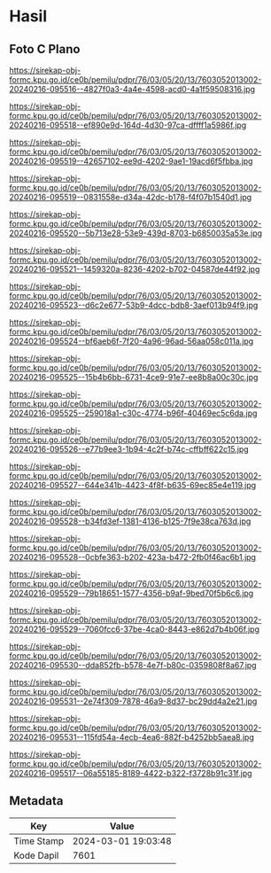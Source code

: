 # Hasil

## Foto C Plano

https://sirekap-obj-formc.kpu.go.id/ce0b/pemilu/pdpr/76/03/05/20/13/7603052013002-20240216-095516--4827f0a3-4a4e-4598-acd0-4a1f59508316.jpg

https://sirekap-obj-formc.kpu.go.id/ce0b/pemilu/pdpr/76/03/05/20/13/7603052013002-20240216-095518--ef890e9d-164d-4d30-97ca-dffff1a5986f.jpg

https://sirekap-obj-formc.kpu.go.id/ce0b/pemilu/pdpr/76/03/05/20/13/7603052013002-20240216-095519--42657102-ee9d-4202-9ae1-19acd6f5fbba.jpg

https://sirekap-obj-formc.kpu.go.id/ce0b/pemilu/pdpr/76/03/05/20/13/7603052013002-20240216-095519--0831558e-d34a-42dc-b178-f4f07b1540d1.jpg

https://sirekap-obj-formc.kpu.go.id/ce0b/pemilu/pdpr/76/03/05/20/13/7603052013002-20240216-095520--5b713e28-53e9-439d-8703-b6850035a53e.jpg

https://sirekap-obj-formc.kpu.go.id/ce0b/pemilu/pdpr/76/03/05/20/13/7603052013002-20240216-095521--1459320a-8236-4202-b702-04587de44f92.jpg

https://sirekap-obj-formc.kpu.go.id/ce0b/pemilu/pdpr/76/03/05/20/13/7603052013002-20240216-095523--d6c2e677-53b9-4dcc-bdb8-3aef013b94f9.jpg

https://sirekap-obj-formc.kpu.go.id/ce0b/pemilu/pdpr/76/03/05/20/13/7603052013002-20240216-095524--bf6aeb6f-7f20-4a96-96ad-56aa058c011a.jpg

https://sirekap-obj-formc.kpu.go.id/ce0b/pemilu/pdpr/76/03/05/20/13/7603052013002-20240216-095525--15b4b6bb-6731-4ce9-91e7-ee8b8a00c30c.jpg

https://sirekap-obj-formc.kpu.go.id/ce0b/pemilu/pdpr/76/03/05/20/13/7603052013002-20240216-095525--259018a1-c30c-4774-b96f-40469ec5c6da.jpg

https://sirekap-obj-formc.kpu.go.id/ce0b/pemilu/pdpr/76/03/05/20/13/7603052013002-20240216-095526--e77b9ee3-1b94-4c2f-b74c-cffbff622c15.jpg

https://sirekap-obj-formc.kpu.go.id/ce0b/pemilu/pdpr/76/03/05/20/13/7603052013002-20240216-095527--644e341b-4423-4f8f-b635-69ec85e4e119.jpg

https://sirekap-obj-formc.kpu.go.id/ce0b/pemilu/pdpr/76/03/05/20/13/7603052013002-20240216-095528--b34fd3ef-1381-4136-b125-7f9e38ca763d.jpg

https://sirekap-obj-formc.kpu.go.id/ce0b/pemilu/pdpr/76/03/05/20/13/7603052013002-20240216-095528--0cbfe363-b202-423a-b472-2fb0f46ac6b1.jpg

https://sirekap-obj-formc.kpu.go.id/ce0b/pemilu/pdpr/76/03/05/20/13/7603052013002-20240216-095529--79b18651-1577-4356-b9af-9bed70f5b6c6.jpg

https://sirekap-obj-formc.kpu.go.id/ce0b/pemilu/pdpr/76/03/05/20/13/7603052013002-20240216-095529--7060fcc6-37be-4ca0-8443-e862d7b4b06f.jpg

https://sirekap-obj-formc.kpu.go.id/ce0b/pemilu/pdpr/76/03/05/20/13/7603052013002-20240216-095530--dda852fb-b578-4e7f-b80c-0359808f8a67.jpg

https://sirekap-obj-formc.kpu.go.id/ce0b/pemilu/pdpr/76/03/05/20/13/7603052013002-20240216-095531--2e74f309-7878-46a9-8d37-bc29dd4a2e21.jpg

https://sirekap-obj-formc.kpu.go.id/ce0b/pemilu/pdpr/76/03/05/20/13/7603052013002-20240216-095531--115fd54a-4ecb-4ea6-882f-b4252bb5aea8.jpg

https://sirekap-obj-formc.kpu.go.id/ce0b/pemilu/pdpr/76/03/05/20/13/7603052013002-20240216-095517--06a55185-8189-4422-b322-f3728b91c31f.jpg


## Metadata

| Key        | Value               |
| ---------- | ------------------- |
| Time Stamp | 2024-03-01 19:03:48 |
| Kode Dapil | 7601                |



